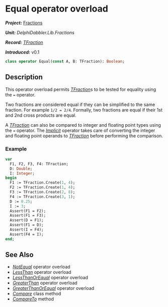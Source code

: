 # Equal operator overload

***Project:*** [Fractions](../API.md)

***Unit:*** _DelphiDabbler.Lib.Fractions_

***Record:*** [_TFraction_](./TFraction.md)

***Introduced:*** v0.1

```pascal
class operator Equal(const A, B: TFraction): Boolean;
```

## Description

This operator overload permits [_TFraction_](./TFraction.md)s to be tested for equality using the `=` operator.

Two fractions are considered equal if they can be simplified to the same fraction. For example `1/2 = 2/4`. Formally, two fractions are equal if their 1st and 2nd cross products are equal.

A [_TFraction_](./TFraction.md) can also be compared to integer and floating point types using the `=` operator. The [_Implicit_](./TFraction-Implicit.md) operator takes care of converting the integer and floating point operands to [_TFraction_](./TFraction.md) before performing the comparison.

### Example

```pascal
var
  F1, F2, F3, F4: TFraction;
  D: Double;
  I: Integer;
begin
  F1 := TFraction.Create(1, 4);
  F2 := TFraction.Create(1, 4);
  F3 := TFraction.Create(2, 8);
  F4 := TFraction.Create(3, 1);
  D := 0.25;
  I := 3;
  Assert(F1 = F2);
  Assert(F1 = F3);
  Assert(D = F1);
  Assert(F1 = D);
  Assert(I = F4);
  Assert(F4 = I);
end;
```

## See Also

* [_NotEqual_](./TFraction-NotEqual.md) operator overload
* [_LessThan_](./TFraction-LessThan.md) operator overload
* [_LessThanOrEqual_](./TFraction-LessThanOrEqual.md) operator overload
* [_GreaterThan_](./TFraction-GreaterThan.md) operator overload
* [_GreaterThanOrEqual_](./TFraction-GreaterThanOrEqual.md) operator overload
* [_Compare_](./TFraction-Compare.md) class method
* [_CompareTo_](./TFraction-CompareTo.md) method
